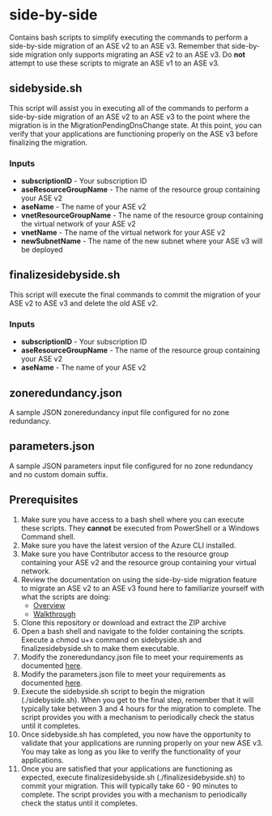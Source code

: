 # side-by-side
Contains bash scripts to simplify executing the commands to perform a side-by-side migration of an ASE v2 to an ASE v3. Remember that side-by-side migration only supports migrating an ASE v2 to an ASE v3. Do **not** attempt to use these scripts to migrate an ASE v1 to an ASE v3.

## sidebyside.sh
This script will assist you in executing all of the commands to perform a side-by-side migration of an ASE v2 to an ASE v3 to the point where the migration is in the MigrationPendingDnsChange state. At this point, you can verify that your applications are functioning properly on the ASE v3 before finalizing the migration.

### Inputs
- **subscriptionID** - Your subscription ID
- **aseResourceGroupName** - The name of the resource group containing your ASE v2
- **aseName** - The name of your ASE v2
- **vnetResourceGroupName** - The name of the resource group containing the virtual network of your ASE v2
- **vnetName** - The name of the virtual network for your ASE v2
- **newSubnetName** - The name of the new subnet where your ASE v3 will be deployed

## finalizesidebyside.sh
This script will execute the final commands to commit the migration of your ASE v2 to ASE v3 and delete the old ASE v2.

### Inputs
- **subscriptionID** - Your subscription ID
- **aseResourceGroupName** - The name of the resource group containing your ASE v2
- **aseName** - The name of your ASE v2

## zoneredundancy.json
A sample JSON zoneredundancy input file configured for no zone redundancy.

## parameters.json
A sample JSON parameters input file configured for no zone redundancy and no custom domain suffix.

## Prerequisites
1. Make sure you have access to a bash shell where you can execute these scripts. They **cannot** be executed from PowerShell or a Windows Command shell.
1. Make sure you have the latest version of the Azure CLI installed.
1. Make sure you have Contributor access to the resource group containing your ASE v2 and the resource group containing your virtual network.
1. Review the documentation on using the side-by-side migration feature to migrate an ASE v2 to an ASE v3 found here to familiarize yourself with what the scripts are doing:
    - [Overview](https://learn.microsoft.com/en-us/azure/app-service/environment/side-by-side-migrate)
    - [Walkthrough](https://learn.microsoft.com/en-us/azure/app-service/environment/how-to-side-by-side-migrate)
1. Clone this repository or download and extract the ZIP archive
1. Open a bash shell and navigate to the folder containing the scripts. Execute a chmod u+x command on sidebyside.sh and finalizesidebyside.sh to make them executable.
1. Modify the zoneredundancy.json file to meet your requirements as documented [here](https://learn.microsoft.com/en-us/azure/app-service/environment/how-to-side-by-side-migrate#4-generate-ip-addresses-for-your-new-app-service-environment-v3).
1. Modify the parameters.json file to meet your requirements as documented [here](https://learn.microsoft.com/en-us/azure/app-service/environment/how-to-side-by-side-migrate#7-prepare-your-configurations).
1. Execute the sidebyside.sh script to begin the migration (./sidebyside.sh). When you get to the final step, remember that it will typically take between 3 and 4 hours for the migration to complete. The script provides you with a mechanism to periodically check the status until it completes.
10. Once sidebyside.sh has completed, you now have the opportunity to validate that your applications are running properly on your new ASE v3. You may take as long as you like to verify the functionality of your applications.
11. Once you are satisfied that your applications are functioning as expected, execute finalizesidebyside.sh (./finalizesidebyside.sh) to commit your migration. This will typically take 60 - 90 minutes to complete. The script provides you with a mechanism to periodically check the status until it completes.